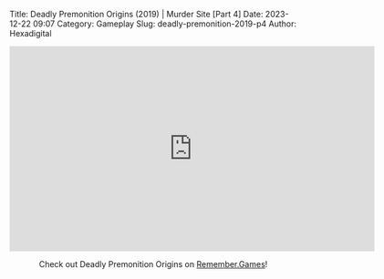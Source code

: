 Title: Deadly Premonition Origins (2019) | Murder Site [Part 4]
Date: 2023-12-22 09:07
Category: Gameplay
Slug: deadly-premonition-2019-p4
Author: Hexadigital

<center><iframe src="https://www.youtube.com/embed/MJd86a16_GM?feature=oembed" allow="accelerometer; autoplay; encrypted-media; gyroscope; picture-in-picture" width="640" height="360" frameborder="0"></iframe>

Check out Deadly Premonition Origins on [Remember.Games](https://remember.games/game/3549/deadly-premonition-origins/)!</center>